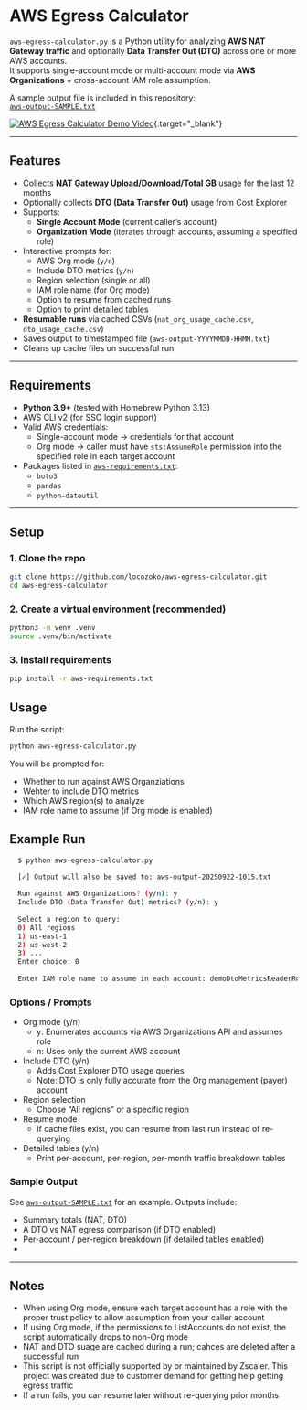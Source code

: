 # AWS Egress Calculator

`aws-egress-calculator.py` is a Python utility for analyzing **AWS NAT Gateway traffic** and optionally **Data Transfer Out (DTO)** across one or more AWS accounts.  
It supports single-account mode or multi-account mode via **AWS Organizations** + cross-account IAM role assumption.

A sample output file is included in this repository:  
[`aws-output-SAMPLE.txt`](aws-output-SAMPLE.txt)

[![AWS Egress Calculator Demo Video](https://cdn.loom.com/sessions/thumbnails/a6f3270e3e5947e78e9d39a8f12990d1-ee6a834587ceee13-full-play.gif)](https://www.loom.com/share/a6f3270e3e5947e78e9d39a8f12990d1?sid=e52db9d2-d0d1-4c3a-94bd-91788fa11a0e){:target="_blank"}

---

## Features

- Collects **NAT Gateway Upload/Download/Total GB** usage for the last 12 months  
- Optionally collects **DTO (Data Transfer Out)** usage from Cost Explorer  
- Supports:
  - **Single Account Mode** (current caller’s account)  
  - **Organization Mode** (iterates through accounts, assuming a specified role)  
- Interactive prompts for:
  - AWS Org mode (`y/n`)  
  - Include DTO metrics (`y/n`)  
  - Region selection (single or all)  
  - IAM role name (for Org mode)  
  - Option to resume from cached runs  
  - Option to print detailed tables  
- **Resumable runs** via cached CSVs (`nat_org_usage_cache.csv`, `dto_usage_cache.csv`)  
- Saves output to timestamped file (`aws-output-YYYYMMDD-HHMM.txt`)  
- Cleans up cache files on successful run

---

## Requirements

- **Python 3.9+** (tested with Homebrew Python 3.13)  
- AWS CLI v2 (for SSO login support)  
- Valid AWS credentials:
  - Single-account mode → credentials for that account  
  - Org mode → caller must have `sts:AssumeRole` permission into the specified role in each target account  
- Packages listed in [`aws-requirements.txt`](aws-requirements.txt):
  - `boto3`  
  - `pandas`  
  - `python-dateutil`

---

## Setup

### 1. Clone the repo
```bash
git clone https://github.com/locozoko/aws-egress-calculator.git
cd aws-egress-calculator
```

### 2. Create a virtual environment (recommended)
```bash
python3 -m venv .venv
source .venv/bin/activate
```

### 3. Install requirements
```bash
pip install -r aws-requirements.txt
```
## Usage

Run the script:
```bash
python aws-egress-calculator.py
```

You will be prompted for:
- Whether to run against AWS Organziations
- Wehter to include DTO metrics
- Which AWS region(s) to analyze
- IAM role name to assume (if Org mode is enabled)

## Example Run
```bash
  $ python aws-egress-calculator.py

  [✓] Output will also be saved to: aws-output-20250922-1015.txt
  
  Run against AWS Organizations? (y/n): y
  Include DTO (Data Transfer Out) metrics? (y/n): y
  
  Select a region to query:
  0) All regions
  1) us-east-1
  2) us-west-2
  3) ...
  Enter choice: 0
  
  Enter IAM role name to assume in each account: demoDtoMetricsReaderRole
```

### Options / Prompts
- Org mode (y/n)
  - y: Enumerates accounts via AWS Organizations API and assumes role
  - n: Uses only the current AWS account
- Include DTO (y/n)
  - Adds Cost Explorer DTO usage queries
  - Note: DTO is only fully accurate from the Org management (payer) account
- Region selection
  - Choose “All regions” or a specific region
- Resume mode
  - If cache files exist, you can resume from last run instead of re-querying
- Detailed tables (y/n)
  - Print per-account, per-region, per-month traffic breakdown tables
 
### Sample Output
See [`aws-output-SAMPLE.txt`](aws-output-SAMPLE.txt) for an example. Outputs include:
- Summary totals (NAT, DTO)
- A DTO vs NAT egress comparison (if DTO enabled)
- Per-account / per-region breakdown (if detailed tables enabled)
- 
---

## Notes
- When using Org mode, ensure each target account has a role with the proper trust policy to allow assumption from your caller account
- If using Org mode, if the permissions to ListAccounts do not exist, the script automatically drops to non-Org mode
- NAT and DTO suage are cached during a run; cahces are deleted after a successful run
- This script is not officially supported by or maintained by Zscaler. This project was created due to customer demand for getting help getting egress traffic
- If a run fails, you can resume later without re-querying prior months
